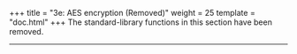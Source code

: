 +++
title = "3e: AES encryption (Removed)"
weight = 25
template = "doc.html"
+++
The standard-library functions in this section have been removed.

---
